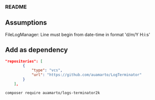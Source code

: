 ### README

## Assumptions

FileLogManager: Line must begin from date-time in format 'd/m/Y H:i:s'

## Add as dependency

```json
"repositories": [
        {
            "type": "vcs",
            "url": "https://github.com/auamarto/LogTerminator"
        }
    ],
```

```
composer require auamarto/logs-terminator2k
```